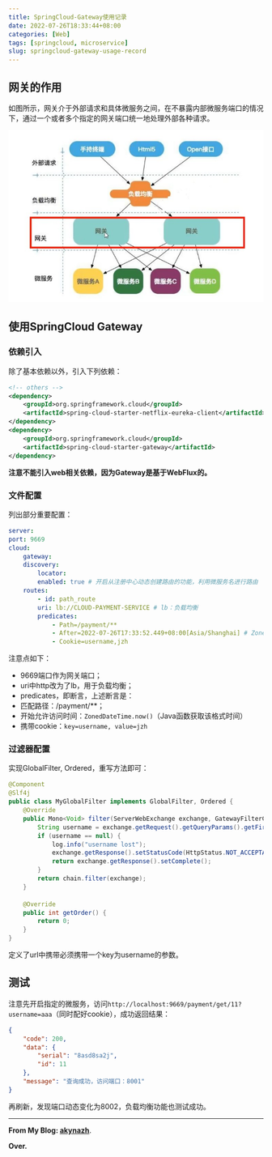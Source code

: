 ```yaml
---
title: SpringCloud-Gateway使用记录
date: 2022-07-26T18:33:44+08:00
categories: [Web]
tags: [springcloud, microservice]
slug: springcloud-gateway-usage-record
---
```


## 网关的作用

如图所示，网关介于外部请求和具体微服务之间，在不暴露内部微服务端口的情况下，通过一个或者多个指定的网关端口统一地处理外部各种请求。

![](image/1.jpg)

## 使用SpringCloud Gateway

### 依赖引入

除了基本依赖以外，引入下列依赖：

```xml
<!-- others -->
<dependency>
    <groupId>org.springframework.cloud</groupId>
    <artifactId>spring-cloud-starter-netflix-eureka-client</artifactId>
</dependency>
<dependency>
    <groupId>org.springframework.cloud</groupId>
    <artifactId>spring-cloud-starter-gateway</artifactId>
</dependency>
```
**注意不能引入web相关依赖，因为Gateway是基于WebFlux的。**

### 文件配置

列出部分重要配置：

```yml
server:
port: 9669
cloud:
    gateway:
    discovery:
        locator:
        enabled: true # 开启从注册中心动态创建路由的功能，利用微服务名进行路由
    routes:
        - id: path_route
        uri: lb://CLOUD-PAYMENT-SERVICE # lb：负载均衡
        predicates:
            - Path=/payment/**
            - After=2022-07-26T17:33:52.449+08:00[Asia/Shanghai] # ZonedDateTime.now()
            - Cookie=username,jzh
```

注意点如下：

- 9669端口作为网关端口；
- uri中http改为了lb，用于负载均衡；
- predicates，即断言，上述断言是：
- 匹配路径：/payment/**；
- 开始允许访问时间：`ZonedDateTime.now()`（Java函数获取该格式时间）
- 携带cookie：`key=username, value=jzh`

### 过滤器配置

实现GlobalFilter, Ordered，重写方法即可：

```java
@Component
@Slf4j
public class MyGlobalFilter implements GlobalFilter, Ordered {
    @Override
    public Mono<Void> filter(ServerWebExchange exchange, GatewayFilterChain chain) {
        String username = exchange.getRequest().getQueryParams().getFirst("username");
        if (username == null) {
            log.info("username lost");
            exchange.getResponse().setStatusCode(HttpStatus.NOT_ACCEPTABLE);
            return exchange.getResponse().setComplete();
        }
        return chain.filter(exchange);
    }

    @Override
    public int getOrder() {
        return 0;
    }
}
```

定义了url中携带必须携带一个key为username的参数。

## 测试

注意先开启指定的微服务，访问`http://localhost:9669/payment/get/11?username=aaa`（同时配好cookie），成功返回结果：

```json
{
    "code": 200,
    "data": {
        "serial": "8asd8sa2j",
        "id": 11
    },
    "message": "查询成功，访问端口：8001"
}
```

再刷新，发现端口动态变化为8002，负载均衡功能也测试成功。

---

**From My Blog: [akynazh](https://akynazh.site)**.

**Over.**